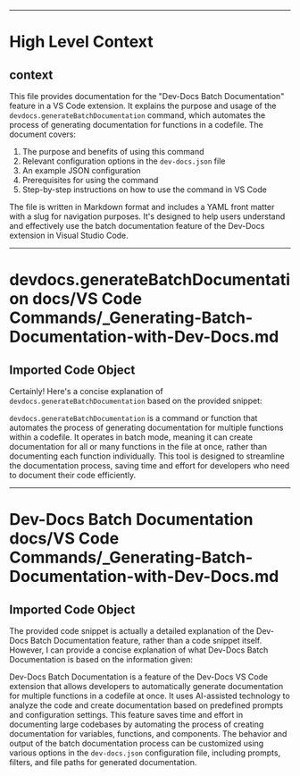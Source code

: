 

  ---
# High Level Context
## context
This file provides documentation for the "Dev-Docs Batch Documentation" feature in a VS Code extension. It explains the purpose and usage of the `devdocs.generateBatchDocumentation` command, which automates the process of generating documentation for functions in a codefile. The document covers:

1. The purpose and benefits of using this command
2. Relevant configuration options in the `dev-docs.json` file
3. An example JSON configuration
4. Prerequisites for using the command
5. Step-by-step instructions on how to use the command in VS Code

The file is written in Markdown format and includes a YAML front matter with a slug for navigation purposes. It's designed to help users understand and effectively use the batch documentation feature of the Dev-Docs extension in Visual Studio Code.

---
# devdocs.generateBatchDocumentation docs/VS Code Commands/_Generating-Batch-Documentation-with-Dev-Docs.md
## Imported Code Object
Certainly! Here's a concise explanation of `devdocs.generateBatchDocumentation` based on the provided snippet:

`devdocs.generateBatchDocumentation` is a command or function that automates the process of generating documentation for multiple functions within a codefile. It operates in batch mode, meaning it can create documentation for all or many functions in the file at once, rather than documenting each function individually. This tool is designed to streamline the documentation process, saving time and effort for developers who need to document their code efficiently.

  
---
# Dev-Docs Batch Documentation docs/VS Code Commands/_Generating-Batch-Documentation-with-Dev-Docs.md
## Imported Code Object
The provided code snippet is actually a detailed explanation of the Dev-Docs Batch Documentation feature, rather than a code snippet itself. However, I can provide a concise explanation of what Dev-Docs Batch Documentation is based on the information given:

Dev-Docs Batch Documentation is a feature of the Dev-Docs VS Code extension that allows developers to automatically generate documentation for multiple functions in a codefile at once. It uses AI-assisted technology to analyze the code and create documentation based on predefined prompts and configuration settings. This feature saves time and effort in documenting large codebases by automating the process of creating documentation for variables, functions, and components. The behavior and output of the batch documentation process can be customized using various options in the `dev-docs.json` configuration file, including prompts, filters, and file paths for generated documentation.

  